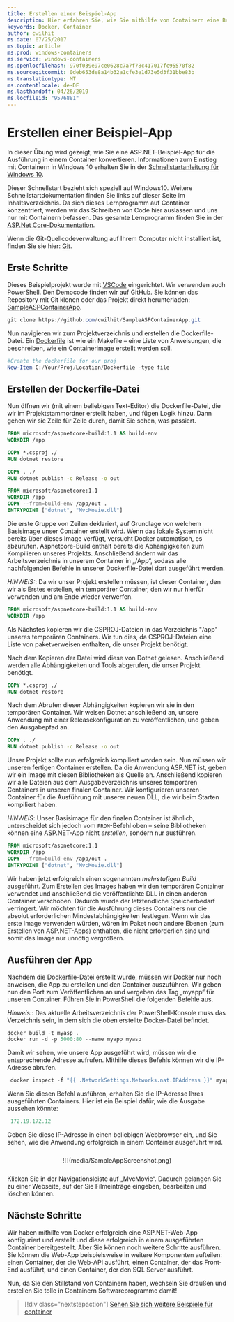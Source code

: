```yaml
---
title: Erstellen einer Beispiel-App
description: Hier erfahren Sie, wie Sie mithilfe von Containern eine Beispiel-App erstellen.
keywords: Docker, Container
author: cwilhit
ms.date: 07/25/2017
ms.topic: article
ms.prod: windows-containers
ms.service: windows-containers
ms.openlocfilehash: 970f039e97ce0628c7a7f78c417017fc95570f82
ms.sourcegitcommit: 0deb653de8a14b32a1cfe3e1d73e5d3f31bbe83b
ms.translationtype: MT
ms.contentlocale: de-DE
ms.lasthandoff: 04/26/2019
ms.locfileid: "9576881"
---
```

# <a name="build-a-sample-app"></a>Erstellen einer Beispiel-App

In dieser Übung wird gezeigt, wie Sie eine ASP.NET-Beispiel-App für die Ausführung in einem Container konvertieren. Informationen zum Einstieg mit Containern in Windows 10 erhalten Sie in der [Schnellstartanleitung für Windows 10](./quick-start-windows-10.md).

Dieser Schnellstart bezieht sich speziell auf Windows10. Weitere Schnellstartdokumentation finden Sie links auf dieser Seite im Inhaltsverzeichnis. Da sich dieses Lernprogramm auf Container konzentriert, werden wir das Schreiben von Code hier auslassen und uns nur mit Containern befassen. Das gesamte Lernprogramm finden Sie in der [ASP.Net Core-Dokumentation](https://docs.microsoft.com/en-us/aspnet/core/tutorials/first-mvc-app-xplat/).

Wenn die Git-Quellcodeverwaltung auf Ihrem Computer nicht installiert ist, finden Sie sie hier: [Git](https://git-scm.com/download).

## <a name="getting-started"></a>Erste Schritte

Dieses Beispielprojekt wurde mit [VSCode](https://code.visualstudio.com/) eingerichtet. Wir verwenden auch PowerShell. Den Democode finden wir auf GitHub. Sie können das Repository mit Git klonen oder das Projekt direkt herunterladen: [SampleASPContainerApp](https://github.com/cwilhit/SampleASPContainerApp).

```Powershell
git clone https://github.com/cwilhit/SampleASPContainerApp.git
```

Nun navigieren wir zum Projektverzeichnis und erstellen die Dockerfile-Datei. Ein [Dockerfile](https://docs.docker.com/engine/reference/builder/) ist wie ein Makefile – eine Liste von Anweisungen, die beschreiben, wie ein Containerimage erstellt werden soll.

```Powershell
#Create the dockerfile for our proj
New-Item C:/Your/Proj/Location/Dockerfile -type file
```

## <a name="writing-our-dockerfile"></a>Erstellen der Dockerfile-Datei

Nun öffnen wir (mit einem beliebigen Text-Editor) die Dockerfile-Datei, die wir im Projektstammordner erstellt haben, und fügen Logik hinzu. Dann gehen wir sie Zeile für Zeile durch, damit Sie sehen, was passiert.

```Dockerfile
FROM microsoft/aspnetcore-build:1.1 AS build-env
WORKDIR /app

COPY *.csproj ./
RUN dotnet restore

COPY . ./
RUN dotnet publish -c Release -o out

FROM microsoft/aspnetcore:1.1
WORKDIR /app
COPY --from=build-env /app/out .
ENTRYPOINT ["dotnet", "MvcMovie.dll"]
```

Die erste Gruppe von Zeilen deklariert, auf Grundlage von welchem Basisimage unser Container erstellt wird. Wenn das lokale System nicht bereits über dieses Image verfügt, versucht Docker automatisch, es abzurufen. Aspnetcore-Build enthält bereits die Abhängigkeiten zum Kompilieren unseres Projekts. Anschließend ändern wir das Arbeitsverzeichnis in unserem Container in „/App“, sodass alle nachfolgenden Befehle in unserer Dockerfile-Datei dort ausgeführt werden.

_HINWEIS:_: Da wir unser Projekt erstellen müssen, ist dieser Container, den wir als Erstes erstellen, ein temporärer Container, den wir nur hierfür verwenden und am Ende wieder verwerfen.

```Dockerfile
FROM microsoft/aspnetcore-build:1.1 AS build-env
WORKDIR /app
```

Als Nächstes kopieren wir die CSPROJ-Dateien in das Verzeichnis "/app" unseres temporären Containers. Wir tun dies, da CSPROJ-Dateien eine Liste von paketverweisen enthalten, die unser Projekt benötigt.

Nach dem Kopieren der Datei wird diese von Dotnet gelesen. Anschließend werden alle Abhängigkeiten und Tools abgerufen, die unser Projekt benötigt.

```Dockerfile
COPY *.csproj ./
RUN dotnet restore
```

Nach dem Abrufen dieser Abhängigkeiten kopieren wir sie in den temporären Container. Wir weisen Dotnet anschließend an, unsere Anwendung mit einer Releasekonfiguration zu veröffentlichen, und geben den Ausgabepfad an.

```Dockerfile
COPY . ./
RUN dotnet publish -c Release -o out
```

Unser Projekt sollte nun erfolgreich kompiliert worden sein. Nun müssen wir unseren fertigen Container erstellen. Da die Anwendung ASP.NET ist, geben wir ein Image mit diesen Bibliotheken als Quelle an. Anschließend kopieren wir alle Dateien aus dem Ausgabeverzeichnis unseres temporären Containers in unseren finalen Container. Wir konfigurieren unseren Container für die Ausführung mit unserer neuen DLL, die wir beim Starten kompiliert haben.

_HINWEIS_: Unser Basisimage für den finalen Container ist ähnlich, unterscheidet sich jedoch vom ```FROM```-Befehl oben – seine Bibliotheken können eine ASP.NET-App nicht _erstellen_, sondern nur ausführen.

```Dockerfile
FROM microsoft/aspnetcore:1.1
WORKDIR /app
COPY --from=build-env /app/out .
ENTRYPOINT ["dotnet", "MvcMovie.dll"]
```

Wir haben jetzt erfolgreich einen sogenannten _mehrstufigen Build_ ausgeführt. Zum Erstellen des Images haben wir den temporären Container verwendet und anschließend die veröffentlichte DLL in einen anderen Container verschoben. Dadurch wurde der letztendliche Speicherbedarf verringert. Wir möchten für die Ausführung dieses Containers nur die absolut erforderlichen Mindestabhängigkeiten festlegen. Wenn wir das erste Image verwenden würden, wären im Paket noch andere Ebenen (zum Erstellen von ASP.NET-Apps) enthalten, die nicht erforderlich sind und somit das Image nur unnötig vergrößern.

## <a name="running-the-app"></a>Ausführen der App

Nachdem die Dockerfile-Datei erstellt wurde, müssen wir Docker nur noch anweisen, die App zu erstellen und den Container auszuführen. Wir geben nun den Port zum Veröffentlichen an und vergeben das Tag „myapp“ für unseren Container. Führen Sie in PowerShell die folgenden Befehle aus.

_Hinweis:_: Das aktuelle Arbeitsverzeichnis der PowerShell-Konsole muss das Verzeichnis sein, in dem sich die oben erstellte Docker-Datei befindet.

```Powershell
docker build -t myasp .
docker run -d -p 5000:80 --name myapp myasp
```

Damit wir sehen, wie unsere App ausgeführt wird, müssen wir die entsprechende Adresse aufrufen. Mithilfe dieses Befehls können wir die IP-Adresse abrufen.

```Powershell
 docker inspect -f "{{ .NetworkSettings.Networks.nat.IPAddress }}" myapp
```

Wenn Sie diesen Befehl ausführen, erhalten Sie die IP-Adresse Ihres ausgeführten Containers. Hier ist ein Beispiel dafür, wie die Ausgabe aussehen könnte:

```Powershell
 172.19.172.12
```

Geben Sie diese IP-Adresse in einen beliebigen Webbrowser ein, und Sie sehen, wie die Anwendung erfolgreich in einem Container ausgeführt wird.

<center style="margin: 25px">![](media/SampleAppScreenshot.png)</center>

Klicken Sie in der Navigationsleiste auf „MvcMovie“. Dadurch gelangen Sie zu einer Webseite, auf der Sie Filmeinträge eingeben, bearbeiten und löschen können.

## <a name="next-steps"></a>Nächste Schritte

Wir haben mithilfe von Docker erfolgreich eine ASP.NET-Web-App konfiguriert und erstellt und diese erfolgreich in einem ausgeführten Container bereitgestellt. Aber Sie können noch weitere Schritte ausführen. Sie können die Web-App beispielsweise in weitere Komponenten aufteilen: einen Container, der die Web-API ausführt, einen Container, der das Front-End ausführt, und einen Container, der den SQL Server ausführt.

Nun, da Sie den Stillstand von Containern haben, wechseln Sie draußen und erstellen Sie tolle in Containern Softwareprogramme damit!

> [!div class="nextstepaction"]
> [Sehen Sie sich weitere Beispiele für container](../samples.md)
